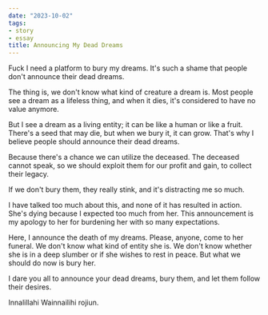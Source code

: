 ```yaml
---
date: "2023-10-02"
tags:
- story
- essay
title: Announcing My Dead Dreams
---
```


Fuck I need a platform to bury my dreams. It's such a shame that people don't announce their dead dreams.

The thing is, we don't know what kind of creature a dream is. Most people see a dream as a lifeless thing, and when it dies, it's considered to have no value anymore.

But I see a dream as a living entity; it can be like a human or like a fruit. There's a seed that may die, but when we bury it, it can grow. That's why I believe people should announce their dead dreams.

Because there's a chance we can utilize the deceased. The deceased cannot speak, so we should exploit them for our profit and gain, to collect their legacy.

If we don't bury them, they really stink, and it's distracting me so much.

I have talked too much about this, and none of it has resulted in action. She's dying because I expected too much from her. This announcement is my apology to her for burdening her with so many expectations.

Here, I announce the death of my dreams. Please, anyone, come to her funeral. We don't know what kind of entity she is. We don't know whether she is in a deep slumber or if she wishes to rest in peace. But what we should do now is bury her.

I dare you all to announce your dead dreams, bury them, and let them follow their desires.

Innalillahi Wainnailihi rojiun.
